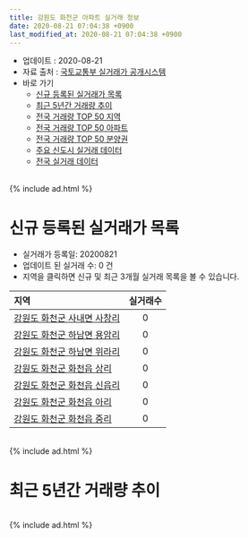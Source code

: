 ```yaml
---
title: 강원도 화천군 아파트 실거래 정보
date: 2020-08-21 07:04:38 +0900
last_modified_at: 2020-08-21 07:04:38 +0900
---
```


* 업데이트 : 2020-08-21
* 자료 출처 : [국토교통부 실거래가 공개시스템](http://rt.molit.go.kr)
* 바로 가기
    * [신규 등록된 실거래가 목록](#신규-등록된-실거래가-목록)
    * [최근 5년간 거래량 추이](#최근-5년간-거래량-추이)
    * [전국 거래량 TOP 50 지역](https://inasie.github.io/apt-trade-info/최근-3개월-전국에서-가장-거래가-많이-발생한-지역)
    * [전국 거래량 TOP 50 아파트](https://inasie.github.io/apt-trade-info/최근-3개월-전국에서-가장-거래가-많이-발생한-아파트)
    * [전국 거래량 TOP 50 분양권](https://inasie.github.io/apt-trade-info/최근-3개월-전국에서-가장-거래가-많이-발생한-분양권)
    * [주요 신도시 실거래 데이터](https://inasie.github.io/apt-trade-info/주요-신도시)
    * [전국 실거래 데이터](https://inasie.github.io/apt-trade-info/전국)

<br>
{% include ad.html %}
<br>

# 신규 등록된 실거래가 목록
* 실거래가 등록일: 20200821
* 업데이트 된 실거래 수: 0 건
* 지역을 클릭하면 신규 및 최근 3개월 실거래 목록을 볼 수 있습니다.


|지역|실거래수|
|:---|:---:|
|[강원도 화천군 사내면 사창리](https://inasie.github.io/apt-trade-info/강원도-화천군-사내면-사창리)|0|
|[강원도 화천군 하남면 용암리](https://inasie.github.io/apt-trade-info/강원도-화천군-하남면-용암리)|0|
|[강원도 화천군 하남면 위라리](https://inasie.github.io/apt-trade-info/강원도-화천군-하남면-위라리)|0|
|[강원도 화천군 화천읍 상리](https://inasie.github.io/apt-trade-info/강원도-화천군-화천읍-상리)|0|
|[강원도 화천군 화천읍 신읍리](https://inasie.github.io/apt-trade-info/강원도-화천군-화천읍-신읍리)|0|
|[강원도 화천군 화천읍 아리](https://inasie.github.io/apt-trade-info/강원도-화천군-화천읍-아리)|0|
|[강원도 화천군 화천읍 중리](https://inasie.github.io/apt-trade-info/강원도-화천군-화천읍-중리)|0|


<br>
{% include ad.html %}
<br>

# 최근 5년간 거래량 추이


<div style="width:100%;">
    <canvas id="deal_progress" height="200"></canvas>
</div>

<script>
new Chart(document.getElementById("deal_progress"), {
    type: 'line',
    data: {
        labels: ['201508','201509','201510','201511','201512','201601','201602','201603','201604','201605','201606','201607','201608','201609','201610','201611','201612','201701','201702','201703','201704','201705','201706','201707','201708','201709','201710','201711','201712','201801','201802','201803','201804','201805','201806','201807','201808','201809','201810','201811','201812','201901','201902','201903','201904','201905','201906','201907','201908','201909','201910','201911','201912','202001','202002','202003','202004','202005','202006','202007','202008'],
        datasets: [{
            label: '매매',
            pointRadius: 1,
            data: [4, 2, 5, 6, 8, 2, 1, 1, 6, 6, 2, 6, 4, 5, 3, 3, 1, 3, 3, 2, 5, 4, 5, 4, 1, 5, 9, 5, 1, 4, 2, 5, 5, 1, 4, 2, 2, 5, 1, 4, 2, 2, 1, 2, 3, 4, 2, 2, 0, 4, 4, 2, 0, 2, 1, 1, 2, 3, 3, 2, 1],
            borderColor: "rgba(255, 201, 14, 1)",
            backgroundColor: "rgba(255, 201, 14, 0.5)",
            fill: false,
            lineTension: 0
        },{
            label: '전월세',
            pointRadius: 1,
            data: [1, 2, 1, 0, 1, 1, 2, 0, 1, 0, 0, 0, 1, 2, 1, 0, 0, 0, 4, 3, 6, 4, 2, 5, 4, 0, 3, 3, 1, 1, 0, 0, 1, 4, 7, 0, 2, 0, 2, 3, 1, 1, 0, 3, 2, 2, 2, 0, 0, 2, 3, 1, 2, 1, 4, 2, 0, 3, 3, 0, 0],
            borderColor: "rgba(0, 141, 185, 1)",
            backgroundColor: "rgba(0, 141, 185, 0.5)",
            fill: false,
            lineTension: 0
        }
        ]
    },
    options: {
        responsive: true,
        title: {
            display: false
        },
        tooltips: {
            mode: 'index',
            intersect: false
        },
        hover: {
            mode: 'nearest',
            intersect: true
        },
        scales: {
            xAxes: [{
                display: true,
                scaleLabel: {
                    display: true,
                    labelString: '년/월'
                }
            }],
            yAxes: [{
                display: true,
                ticks: {
                    suggestedMin: 0,
                },
                scaleLabel: {
                    display: true,
                    labelString: '실거래 수'
                }
            }]
        }
    }
});

</script>


<br>
{% include ad.html %}
<br>

